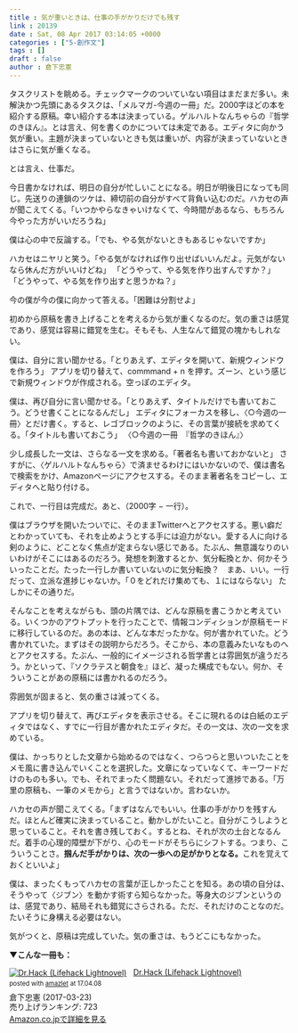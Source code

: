 ```yaml
---
title : 気が重いときは、仕事の手がかりだけでも残す
link : 20139
date : Sat, 08 Apr 2017 03:14:05 +0000
categories : ["5-創作文"]
tags : []
draft : false
author : 倉下忠憲
---
```


タスクリストを眺める。チェックマークのついていない項目はまだまだ多い。未解決かつ先頭にあるタスクは、「メルマガ-今週の一冊」だ。2000字ほどの本を紹介する原稿。幸い紹介する本は決まっている。ゲルハルトなんちゃらの『哲学のきほん』。とは言え、何を書くのかについては未定である。エディタに向かう気が重い。主題が決まっていないときも気は重いが、内容が決まっていないときはさらに気が重くなる。

とは言え、仕事だ。

今日書かなければ、明日の自分が忙しいことになる。明日が明後日になっても同じ。先送りの連鎖のツケは、締切前の自分がすべて背負い込むのだ。ハカセの声が聞こえてくる。「いつかやらなきゃいけなくて、今時間があるなら、もちろん今やった方がいいだろうね」

僕は心の中で反論する。「でも、やる気がないときもあるじゃないですか」

ハカセはニヤリと笑う。「やる気がなければ作り出せばいいんだよ。元気がないなら休んだ方がいいけどね」
「どうやって、やる気を作り出すんですか？」
「どうやって、やる気を作り出すと思うかね？」

今の僕が今の僕に向かって答える。「困難は分割せよ」

初めから原稿を書き上げることを考えるから気が重くなるのだ。気の重さは感覚であり、感覚は容易に錯覚を生む。そもそも、人生なんて錯覚の塊かもしれない。

僕は、自分に言い聞かせる。「とりあえず、エディタを開いて、新規ウィンドウを作ろう」
アプリを切り替えて、commmand + n を押す。ズーン、という感じで新規ウィンドウが作成される。空っぽのエディタ。

僕は、再び自分に言い聞かせる。「とりあえず、タイトルだけでも書いておこう。どうせ書くことになるんだし」
エディタにフォーカスを移し、〈○今週の一冊〉とだけ書く。すると、レゴブロックのように、その言葉が接続を求めてくる。「タイトルも書いておこう」
〈○今週の一冊　『哲学のきほん』〉

少し成長した一文は、さらなる一文を求める。「著者名も書いておかないと」
さすがに、〈ゲルハルトなんちゃら〉で済ませるわけにはいかないので、僕は書名で検索をかけ、Amazonページにアクセスする。そのまま著者名をコピーし、エディタへと貼り付ける。

これで、一行目は完成だ。あと、（2000字 − 一行）。

僕はブラウザを開いたついでに、そのままTwitterへとアクセスする。悪い癖だとわかっていても、それを止めようとする手には迫力がない。愛する人に向ける剣のように、どことなく焦点が定まらない感じである。たぶん、無意識なりのいいわけがそこにはあるのだろう。発想を刺激するとか、気分転換とか、何かそういったことだ。たった一行しか書いていないのに気分転換？　まあ、いい。一行だって、立派な進捗じゃないか。「０をどれだけ集めても、１にはならない」
たしかにその通りだ。

そんなことを考えながらも、頭の片隅では、どんな原稿を書こうかと考えている。いくつかのアウトプットを行ったことで、情報コンディションが原稿モードに移行しているのだ。あの本は、どんな本だったかな。何が書かれていた。どう書かれていた。まずはその説明からだろう。そこから、本の意義みたいなものへとアクセスする。たぶん、一般的にイメージされる哲学書とは雰囲気が違うだろう。かといって、『ソクラテスと朝食を』ほど、凝った構成でもない。何か、そういうことがあの原稿には書かれるのだろう。

雰囲気が固まると、気の重さは減ってくる。

アプリを切り替えて、再びエディタを表示させる。そこに現れるのは白紙のエディタではなく、すでに一行目が書かれたエディタだ。その一文は、次の一文を求めている。

僕は、かっちりとした文章から始めるのではなく、つらつらと思いついたことをメモ風に書き込んでいくことを選択した。文章になっていなくて、キーワードだけのものも多い。でも、それでまったく問題ない。それだって進捗である。「万里の原稿も、一筆のメモから」と言うではないか。言わないか。

ハカセの声が聞こえてくる。「まずはなんでもいい。仕事の手がかりを残すんだ。ほとんど確実に決まっていること。動かしがたいこと。自分がこうしようと思っていること。それを書き残しておく。するとね、それが次の土台となるんだ。着手の心理的障壁が下がり、心のモードがそちらにシフトする。つまり、こういうことさ。<strong>掴んだ手がかりは、次の一歩への足がかりとなる。</strong>これを覚えておくといいよ」

僕は、まったくもってハカセの言葉が正しかったことを知る。あの頃の自分は、そうやって〈ジブン〉を動かす術すら知らなかった。等身大のジブンというのは、感覚であり、結局それも錯覚にさらされる。ただ、それだけのことなのだ。たいそうに身構える必要はない。

気がつくと、原稿は完成していた。気の重さは、もうどこにもなかった。

<strong>▼こんな一冊も：</strong>

<div class="amazlet-box" style="margin-bottom:0px;"><div class="amazlet-image" style="float:left;margin:0px 12px 1px 0px;"><a href="http://www.amazon.co.jp/exec/obidos/ASIN/B06XTC39LY/rashita1000-22/ref=nosim/" name="amazletlink" target="_blank"><img src="https://images-fe.ssl-images-amazon.com/images/I/41VTeWXKoeL._SL160_.jpg" alt="Dr.Hack (Lifehack Lightnovel)" style="border: none;" /></a></div><div class="amazlet-info" style="line-height:120%; margin-bottom: 10px"><div class="amazlet-name" style="margin-bottom:10px;line-height:120%"><a href="http://www.amazon.co.jp/exec/obidos/ASIN/B06XTC39LY/rashita1000-22/ref=nosim/" name="amazletlink" target="_blank">Dr.Hack (Lifehack Lightnovel)</a><div class="amazlet-powered-date" style="font-size:80%;margin-top:5px;line-height:120%">posted with <a href="http://www.amazlet.com/" title="amazlet" target="_blank">amazlet</a> at 17.04.08</div></div><div class="amazlet-detail">倉下忠憲 (2017-03-23)<br />売り上げランキング: 723<br /></div><div class="amazlet-sub-info" style="float: left;"><div class="amazlet-link" style="margin-top: 5px"><a href="http://www.amazon.co.jp/exec/obidos/ASIN/B06XTC39LY/rashita1000-22/ref=nosim/" name="amazletlink" target="_blank">Amazon.co.jpで詳細を見る</a></div></div></div><div class="amazlet-footer" style="clear: left"></div></div>
